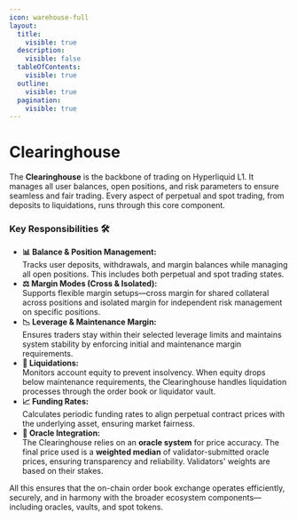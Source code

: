 ```yaml
---
icon: warehouse-full
layout:
  title:
    visible: true
  description:
    visible: false
  tableOfContents:
    visible: true
  outline:
    visible: true
  pagination:
    visible: true
---
```


# Clearinghouse

The **Clearinghouse** is the backbone of trading on Hyperliquid L1. It manages all user balances, open positions, and risk parameters to ensure seamless and fair trading. Every aspect of perpetual and spot trading, from deposits to liquidations, runs through this core component.

### **Key Responsibilities** 🛠️

* **📊 Balance & Position Management:**\
  Tracks user deposits, withdrawals, and margin balances while managing all open positions. This includes both perpetual and spot trading states.
* **⚖️ Margin Modes (Cross & Isolated):**\
  Supports flexible margin setups—cross margin for shared collateral across positions and isolated margin for independent risk management on specific positions.
* **📉 Leverage & Maintenance Margin:**\
  Ensures traders stay within their selected leverage limits and maintains system stability by enforcing initial and maintenance margin requirements.
* **🚨 Liquidations:**\
  Monitors account equity to prevent insolvency. When equity drops below maintenance requirements, the Clearinghouse handles liquidation processes through the order book or liquidator vault.
* **📈 Funding Rates:**\
  Calculates periodic funding rates to align perpetual contract prices with the underlying asset, ensuring market fairness.
* **📡 Oracle Integration:**\
  The Clearinghouse relies on an **oracle system** for price accuracy. The final price used is a **weighted median** of validator-submitted oracle prices, ensuring transparency and reliability. Validators' weights are based on their stakes.

All this ensures that the on-chain order book exchange operates efficiently, securely, and in harmony with the broader ecosystem components—including oracles, vaults, and spot tokens.
